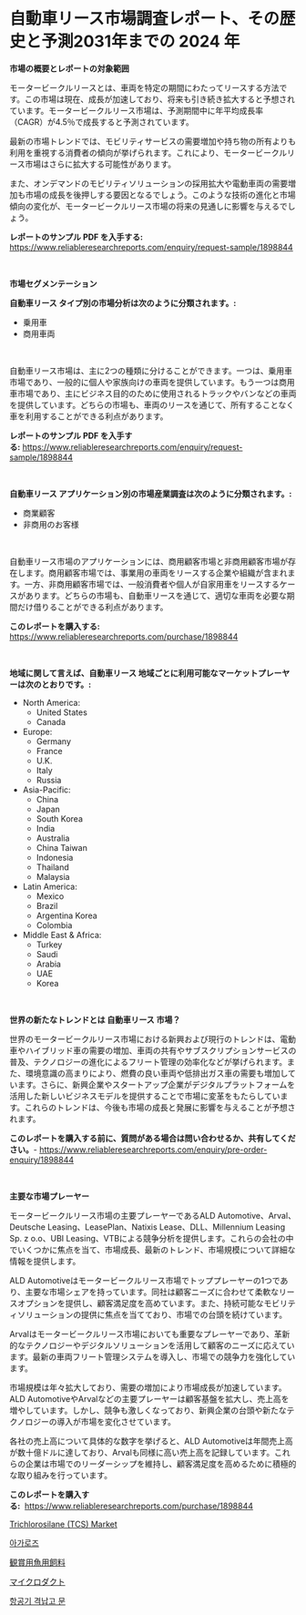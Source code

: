 <p><h1>自動車リース市場調査レポート、その歴史と予測2031年までの 2024 年</h1></p><p><strong>市場の概要とレポートの対象範囲</strong></p>
<p><p>モータービークルリースとは、車両を特定の期間にわたってリースする方法です。この市場は現在、成長が加速しており、将来も引き続き拡大すると予想されています。モータービークルリース市場は、予測期間中に年平均成長率（CAGR）が4.5％で成長すると予測されています。</p><p>最新の市場トレンドでは、モビリティサービスの需要増加や持ち物の所有よりも利用を重視する消費者の傾向が挙げられます。これにより、モータービークルリース市場はさらに拡大する可能性があります。</p><p>また、オンデマンドのモビリティソリューションの採用拡大や電動車両の需要増加も市場の成長を後押しする要因となるでしょう。このような技術の進化と市場傾向の変化が、モータービークルリース市場の将来の見通しに影響を与えるでしょう。</p></p>
<p><strong>レポートのサンプル PDF を入手する:</strong> <a href="https://www.reliableresearchreports.com/enquiry/request-sample/1898844">https://www.reliableresearchreports.com/enquiry/request-sample/1898844</a></p>
<p>&nbsp;</p>
<p><strong>市場セグメンテーション</strong></p>
<p><strong>自動車リース タイプ別の市場分析は次のように分類されます。:</strong></p>
<p><ul><li>乗用車</li><li>商用車両</li></ul></p>
<p>&nbsp;</p>
<p><p>自動車リース市場は、主に2つの種類に分けることができます。一つは、乗用車市場であり、一般的に個人や家族向けの車両を提供しています。もう一つは商用車市場であり、主にビジネス目的のために使用されるトラックやバンなどの車両を提供しています。どちらの市場も、車両のリースを通じて、所有することなく車を利用することができる利点があります。</p></p>
<p><strong>レポートのサンプル PDF を入手する:</strong>&nbsp;<a href="https://www.reliableresearchreports.com/enquiry/request-sample/1898844">https://www.reliableresearchreports.com/enquiry/request-sample/1898844</a></p>
<p>&nbsp;</p>
<p><strong> 自動車リース アプリケーション別の市場産業調査は次のように分類されます。:</strong></p>
<p><ul><li>商業顧客</li><li>非商用のお客様</li></ul></p>
<p>&nbsp;</p>
<p><p>自動車リース市場のアプリケーションには、商用顧客市場と非商用顧客市場が存在します。商用顧客市場では、事業用の車両をリースする企業や組織が含まれます。一方、非商用顧客市場では、一般消費者や個人が自家用車をリースするケースがあります。どちらの市場も、自動車リースを通じて、適切な車両を必要な期間だけ借りることができる利点があります。</p></p>
<p><strong>このレポートを購入する:</strong>&nbsp; <a href="https://www.reliableresearchreports.com/purchase/1898844">https://www.reliableresearchreports.com/purchase/1898844</a></p>
<p>&nbsp;</p>
<p><strong>地域に関して言えば、自動車リース 地域ごとに利用可能なマーケットプレーヤーは次のとおりです。:</strong></p>
<p><ul>
    <li>
        North America:
        <ul>
            <li>United States</li>
            <li>Canada</li>
        </ul>
    </li>
    <li>
        Europe:
        <ul>
            <li>Germany</li>
            <li>France</li>
            <li>U.K.</li>
            <li>Italy</li>
            <li>Russia</li>
        </ul>
    </li>
    <li>
        Asia-Pacific:
        <ul>
            <li>China</li>
            <li>Japan</li>
            <li>South Korea</li>
            <li>India</li>
            <li>Australia</li>
            <li>China Taiwan</li>
            <li>Indonesia</li>
            <li>Thailand</li>
            <li>Malaysia</li>
        </ul>
    </li>
    <li>
        Latin America:
        <ul>
            <li>Mexico</li>
            <li>Brazil</li>
            <li>Argentina Korea</li>
            <li>Colombia</li>
        </ul>
    </li>
    <li>
        Middle East & Africa:
        <ul>
            <li>Turkey</li>
            <li>Saudi</li>
            <li>Arabia</li>
            <li>UAE</li>
            <li>Korea</li>
        </ul>
    </li>
    </ul></p>
<p>&nbsp;</p>
<p><strong>世界の新たなトレンドとは 自動車リース 市場？</strong></p>
<p><p>世界のモータービークルリース市場における新興および現行のトレンドは、電動車やハイブリッド車の需要の増加、車両の共有やサブスクリプションサービスの普及、テクノロジーの進化によるフリート管理の効率化などが挙げられます。また、環境意識の高まりにより、燃費の良い車両や低排出ガス車の需要も増加しています。さらに、新興企業やスタートアップ企業がデジタルプラットフォームを活用した新しいビジネスモデルを提供することで市場に変革をもたらしています。これらのトレンドは、今後も市場の成長と発展に影響を与えることが予想されます。</p></p>
<p><strong>このレポートを購入する前に、質問がある場合は問い合わせるか、共有してください。</strong>- <a href="https://www.reliableresearchreports.com/enquiry/pre-order-enquiry/1898844">https://www.reliableresearchreports.com/enquiry/pre-order-enquiry/1898844</a></p>
<p>&nbsp;</p>
<p><strong>主要な市場プレーヤー</strong></p>
<p><p>モータービークルリース市場の主要プレーヤーであるALD Automotive、Arval、Deutsche Leasing、LeasePlan、Natixis Lease、DLL、Millennium Leasing Sp. z o.o、UBI Leasing、VTBによる競争分析を提供します。これらの会社の中でいくつかに焦点を当て、市場成長、最新のトレンド、市場規模について詳細な情報を提供します。</p><p>ALD Automotiveはモータービークルリース市場でトッププレーヤーの1つであり、主要な市場シェアを持っています。同社は顧客ニーズに合わせて柔軟なリースオプションを提供し、顧客満足度を高めています。また、持続可能なモビリティソリューションの提供に焦点を当てており、市場での台頭を続けています。</p><p>Arvalはモータービークルリース市場においても重要なプレーヤーであり、革新的なテクノロジーやデジタルソリューションを活用して顧客のニーズに応えています。最新の車両フリート管理システムを導入し、市場での競争力を強化しています。</p><p>市場規模は年々拡大しており、需要の増加により市場成長が加速しています。ALD AutomotiveやArvalなどの主要プレーヤーは顧客基盤を拡大し、売上高を増やしています。しかし、競争も激しくなっており、新興企業の台頭や新たなテクノロジーの導入が市場を変化させています。</p><p>各社の売上高について具体的な数字を挙げると、ALD Automotiveは年間売上高が数十億ドルに達しており、Arvalも同様に高い売上高を記録しています。これらの企業は市場でのリーダーシップを維持し、顧客満足度を高めるために積極的な取り組みを行っています。</p></p>
<p><strong>このレポートを購入する:</strong>&nbsp;&nbsp;<a href="https://www.reliableresearchreports.com/purchase/1898844">https://www.reliableresearchreports.com/purchase/1898844</a></p>
<p><p><a href="https://github.com/Sarissaschmalingtr6fz2739/Market-Research-Report-List-1/blob/main/trichlorosilane-tcs-market.md">Trichlorosilane (TCS) Market</a></p><p><a href="https://medium.com/@darianswift1922_33282/%EC%95%84%EA%B0%80%EB%A1%9C%EC%8A%A4-%EC%8B%9C%EC%9E%A5-%EC%8B%9C%EC%9E%A5-cagr-%EC%8B%9C%EC%9E%A5-%EB%8F%99%ED%96%A5-%EB%B0%8F-%EC%84%B1%EC%9E%A5-%EC%A0%84%EB%9E%B5%EC%97%90-%EB%8C%80%ED%95%9C-%ED%86%B5%EC%B0%B0%EB%A0%A5-44f13df37be6">아가로즈</a></p><p><a href="https://medium.com/@desekay3566/%E8%A3%85%E9%A3%BE%E9%AD%9A%E9%A3%BC%E6%96%99%E5%B8%82%E5%A0%B4-%E5%B8%82%E5%A0%B4cagr-%E5%B8%82%E5%A0%B4%E5%8B%95%E5%90%91-%E6%88%90%E9%95%B7%E6%88%A6%E7%95%A5%E3%81%AB%E9%96%A2%E3%81%99%E3%82%8B%E3%82%A4%E3%83%B3%E3%82%B5%E3%82%A4%E3%83%88-41bd7f11a443">観賞用魚用飼料</a></p><p><a href="https://medium.com/@barrycuda1974/%E3%83%9E%E3%82%A4%E3%82%AF%E3%83%AD%E3%83%80%E3%82%AF%E3%83%88%E5%B8%82%E5%A0%B4%E8%AA%BF%E6%9F%BB%E3%83%AC%E3%83%9D%E3%83%BC%E3%83%88-%E3%81%9D%E3%81%AE%E6%AD%B4%E5%8F%B2%E3%81%A82031%E5%B9%B4%E3%81%BE%E3%81%A7%E3%81%AE%E4%BA%88%E6%B8%AC-bc91e1329af4">マイクロダクト</a></p><p><a href="https://medium.com/@bereniceroberts1978/%EB%B9%84%ED%96%89%EA%B8%B0-%ED%97%A8%EA%B1%B0-%EB%AC%B8-%EC%8B%9C%EC%9E%A5-%EC%A0%90%EC%9C%A0%EC%9C%A8-%EC%A7%84%ED%99%94-%EB%B0%8F-%EC%8B%9C%EC%9E%A5-%EC%84%B1%EC%9E%A5-%ED%8A%B8%EB%A0%8C%EB%93%9C-2024-2031-8f743c24ea8f">항공기 격납고 문</a></p></p>